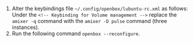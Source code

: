 1. Alter the keybindings file `~/.config/openbox/lubuntu-rc.xml` as follows:
    Under the `<!-- Keybinding for Volume management -->` replace the `amixer -q` command with the `amixer -D pulse` command (three instances).
1. Run the following command `openbox --reconfigure`.

<!-- Source https://askubuntu.com/questions/610786/volume-hot-key-not-working-in-lubuntu -->
